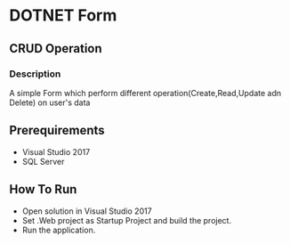 <h1>DOTNET Form</h1>
<h2>CRUD Operation</h2>
<h3>Description</h3>
<p>A simple Form which perform different operation(Create,Read,Update adn Delete) on user's data</p>

## Prerequirements

* Visual Studio 2017
* SQL Server

## How To Run

* Open solution in Visual Studio 2017
* Set .Web project as Startup Project and build the project.
* Run the application.
